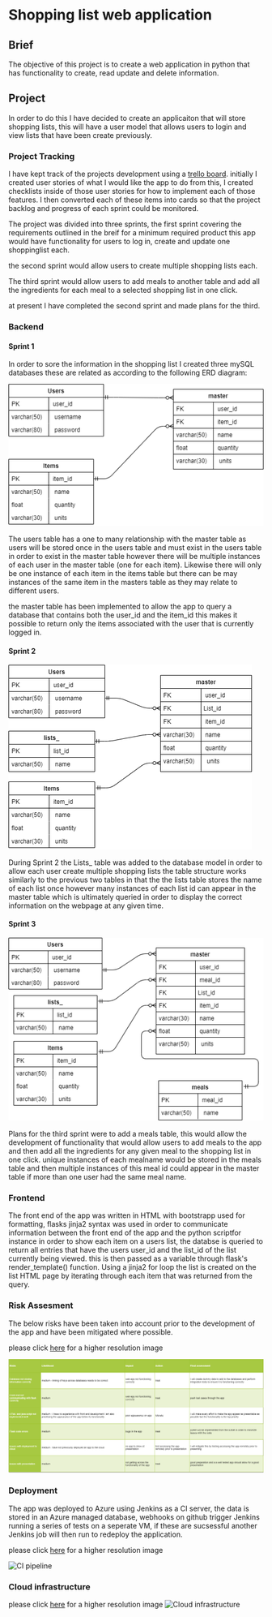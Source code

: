 # Shopping list web application

## Brief
The objective of this project is to create a web application in python that has functionality to create, read update and delete information.

## Project
In order to do this I have decided to create an applicaiton that will store shopping lists, this will have a user model that allows users to login and view lists that have been create previously.

### Project Tracking
I have kept track of the projects development using a [trello board](https://trello.com/b/ZqFX1q9P/shopping-list).
initially I created user stories of what I would like the app to do from this, I created checklists inside of those user stories for how to implement each of those features. I then converted each of these items into cards so that the project backlog and progress of each sprint could be monitored.

The project was divided into three sprints, the first sprint covering the requirements outlined in the breif for a minimum required product this app would have functionality for users to log in, create and update one shoppinglist each.

the second sprint would allow users to create multiple shopping lists each.

The third sprint would allow users to add meals to another table and add all the ingredients for each meal to a selected shopping list in one click.

at present I have completed the second sprint and made plans for the third.


### Backend

#### Sprint 1
In order to sore the information in the shopping list I created three mySQL databases these are related as according to the following ERD diagram:

![ERD](images/ERD_diagram.draw.io.png)

The users table has a one to many relationship with the master table as users will be stored once in the users table and must exist in the users table in order to exist in the master table however there will be multiple instances of each user in the master table (one for each item). Likewise there will only be one instance of each item in the items table but there can be may instances of the same item in the masters table as they may relate to different users.

the master table has been implemented to allow the app to query a database that contains both the user_id and the item_id this makes it possible to return only the items associated with the user that is currently logged in.

#### Sprint 2
![ERD](images/Sprint2_ERD.png)

During Sprint 2 the Lists_ table was added to the database model in order to allow each user create multiple shopping lists the table structure works similarly to the previous two tables in that the the lists table stores the name of each list once however many instances of each list id can appear in the master table which is ultimately queried in order to display the correct information on the webpage at any given time.

#### Sprint 3
![ERD](images/Sprint3_ERD.png)

Plans for the third sprint were to add a meals table, this would allow the development of functionality that would allow users to add meals to the app and then add all the ingredients for any given meal to the shopping list in one click. unique instances of each mealname would be stored in the meals table and then multiple instances of this meal id could appear in the master table if more than one user had the same meal name.

### Frontend

The front end of the app was written in HTML with bootstrapp used for formatting, flasks jinja2 syntax was used in order to communicate information between the front end of the app and the python scriptfor instance in order to show each item on a users list, the databse is queried to return all entries that have the users user_id and the list_id of the list currently being viewed. this is then passed as a variable through flask's render_template() function. Using a jinja2 for loop the list is created on the list HTML page by iterating through each item that was returned from the query.



### Risk Assesment 

The below risks have been taken into account prior to the development of the app and have been mitigated where possible.

please click [here](https://github.com/MattCrutchley/shoppinglist/tree/master/images/Risk_assesment.png) for a higher resolution image

![Risk assesment](images/Risk_assesment.png)

### Deployment
The app was deployed to Azure using Jenkins as a CI server, the data is stored in an Azure managed database, webhooks on github trigger Jenkins running a series of tests on a seperate VM, if these are sucsessful another Jenkins job will then run to redeploy the application.

please click [here](https://github.com/MattCrutchley/shoppinglist/blob/mulitilist/images/CI_pipline.jpg) for a higher resolution image

![CI pipeline](https://github.com/MattCrutchley/shoppinglist/blob/mulitilist/images/CI_pipline.jpg)

### Cloud infrastructure
please click [here](https://github.com/MattCrutchley/shoppinglist/blob/mulitilist/images/Cloud_infastructure.png) for a higher resolution image
![Cloud infrastructure](https://github.com/MattCrutchley/shoppinglist/blob/mulitilist/images/Cloud_infastructure.png)

